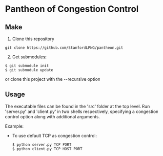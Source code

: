 # Pantheon of Congestion Control

## Make

1. Clone this repository

  ```
  git clone https://github.com/StanfordLPNG/pantheon.git
  ```

2. Get submodules:

  ```
  $ git submodule init
  $ git submodule update
  ```

  or clone this project with the --recursive option

## Usage

The executable files can be found in the 'src' folder at the top
level. Run 'server.py' and 'client.py' in two shells
respectively, specifying a congestion control option along with
additional arguments.

Example:

* To use default TCP as congestion control:

  ```
  $ python server.py TCP PORT
  $ python client.py TCP HOST PORT
  ```
